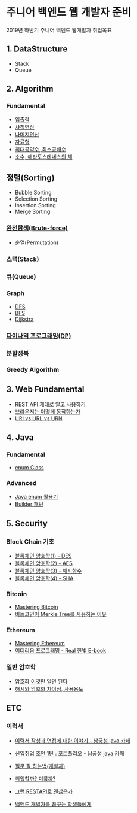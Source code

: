 # 주니어 백엔드 웹 개발자 준비

2019년 하반기 주니어 백엔드 웹개발자 취업목표

## 1. DataStructure

- Stack
- Queue

## 2. Algorithm

### Fundamental

- [입출력](https://github.com/dongw00/Junior-Web-programmer/tree/master/Algorithm/fundamental#%EC%9E%85-%EC%B6%9C%EB%A0%A5)
- [사칙연산](https://github.com/dongw00/Junior-Web-programmer/tree/master/Algorithm/fundamental#%EC%82%AC%EC%B9%99-%EC%97%B0%EC%82%B0)
- [나머지연산](https://github.com/dongw00/Junior-Web-programmer/tree/master/Algorithm/fundamental#%EB%82%98%EB%A8%B8%EC%A7%80-%EC%97%B0%EC%82%B0)
- [자료형](https://github.com/dongw00/Junior-Web-programmer/tree/master/Algorithm/fundamental#%EC%9E%90%EB%A3%8C%ED%98%95)
- [최대공약수, 최소공배수](https://github.com/dongw00/Junior-Web-programmer/tree/master/Algorithm/fundamental#%EC%B5%9C%EB%8C%80%EA%B3%B5%EC%95%BD%EC%88%98-%EC%B5%9C%EC%86%8C%EA%B3%B5%EB%B0%B0%EC%88%98)
- [소수, 에라토스테네스의 체](https://github.com/dongw00/Junior-Web-programmer/tree/master/Algorithm/fundamental#%EC%86%8C%EC%88%98-%EC%97%90%EB%9D%BC%ED%86%A0%EC%8A%A4%ED%85%8C%EB%84%A4%EC%8A%A4%EC%9D%98-%EC%B2%B4)

## 정렬(Sorting)

- Bubble Sorting
- Selection Sorting
- Insertion Sorting
- Merge Sorting

### [완전탐색(Brute-force)](https://github.com/dongw00/Junior-Web-programmer/tree/master/Algorithm/bp#%EC%99%84%EC%A0%84%ED%83%90%EC%83%89-brute-force)

- 순열(Permutation)

### 스택(Stack)

### 큐(Queue)

### Graph

- [DFS](https://github.com/dongw00/Junior-Web-programmer/tree/master/Algorithm/graph/dfs#dfs-%EA%B9%8A%EC%9D%B4-%EC%9A%B0%EC%84%A0-%ED%83%90%EC%83%89)
- [BFS](https://github.com/dongw00/Junior-Web-programmer/tree/master/Algorithm/graph/dfs#bfs-%EB%84%88%EB%B9%84-%EC%9A%B0%EC%84%A0-%EA%B2%80%EC%83%89)
- [Dijkstra](https://github.com/dongw00/Junior-Web-programmer/tree/master/Algorithm/graph/dijkstra#%EB%8B%A4%EC%9D%B5%EC%8A%A4%ED%8A%B8%EB%9D%BC-%EC%95%8C%EA%B3%A0%EB%A6%AC%EC%A6%98dijkstra-algorithm)


### [다이나믹 프로그래밍(DP)](https://github.com/dongw00/Junior-Web-programmer/tree/master/Algorithm/dp#%EB%8F%99%EC%A0%81-%EA%B3%84%ED%9A%8D%EB%B2%95dynamic-programming)

### 분할정복

### Greedy Algorithm

## 3. Web Fundamental

- [REST API 제대로 알고 사용하기](https://meetup.toast.com/posts/92)
- [브라우저는 어떻게 동작하는가](https://d2.naver.com/helloworld/59361)
- [URI vs URL vs URN](https://mygumi.tistory.com/139)

## 4. Java

### Fundamental

- [enum Class](https://github.com/dongw00/Junior-Web-programmer/tree/master/Java/enum)

### Advanced

- [Java enum 활용기](http://woowabros.github.io/tools/2017/07/10/java-enum-uses.html)
- [Builder 패턴](https://github.com/dongw00/Junior-Web-programmer/tree/master/Java/pattern/Builder)

## 5. Security

### Block Chain 기초

- [블록체인 암호학(1) - DES](https://developer-mac.tistory.com/52)
- [블록체인 암호학(2) - AES](https://developer-mac.tistory.com/59)
- [블록체인 암호학(3) - 해시함수](<https://dongw00.github.io/Cryptography-%EB%B8%94%EB%A1%9D%EC%B2%B4%EC%9D%B8-%EC%95%94%ED%98%B8%ED%95%99(3)-%ED%95%B4%EC%8B%9C%ED%95%A8%EC%88%98>)
- [블록체인 암호학(4) - SHA](<https://dongw00.github.io/Cryptography-%EB%B8%94%EB%A1%9D%EC%B2%B4%EC%9D%B8-%EC%95%94%ED%98%B8%ED%95%99(4)-SHA>)

### Bitcoin

- [Mastering Bitcoin](https://github.com/bitcoinbook/bitcoinbook)
- [비트코인이 Merkle Tree를 사용하는 이유](https://dongw00.github.io/Bitcoin-MerkleTree)

### Ethereum

- [Mastering Ethereum](https://github.com/ethereumbook/ethereumbook)
- [이더리움 프로그래밍 - Real 한빛 E-book](http://www.realhanbit.co.kr/books/25/pages/280/preview)

### 일반 암호학

- [암호화 이것만 알면 된다](https://www.slideshare.net/ssuser800974/ss-76664853)
- [해시와 암호화 차이점, 사용용도](https://jeong-pro.tistory.com/92)

## ETC

### 이력서

- [이력서 작성과 면접에 대한 이야기 - 남궁성 java 카페](https://cafe.naver.com/javachobostudy/125568)
- [신입취업 조언 1탄 : 포트폴리오 - 남궁성 java 카페](https://cafe.naver.com/javachobostudy/119166)

- [질문 잘 하는법(개발자)](https://www.youtube.com/watch?v=L2p1mdpxD5w)
- [취업할까? 미룰까?](https://jojoldu.tistory.com/398)
- [그런 RESTAPI로 괜찮은가](http://slides.com/eungjun/rest#/)
- [백앤드 개발자를 꿈꾸는 학생들에게](https://d2.naver.com/news/3435170)